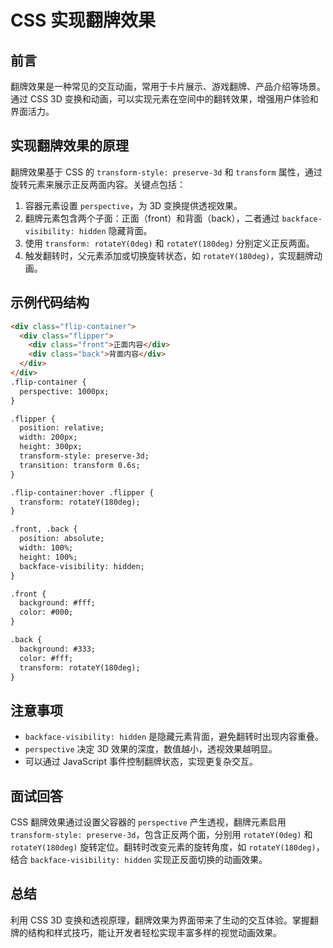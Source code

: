 # **CSS 实现翻牌效果**

## 前言

翻牌效果是一种常见的交互动画，常用于卡片展示、游戏翻牌、产品介绍等场景。通过 CSS 3D 变换和动画，可以实现元素在空间中的翻转效果，增强用户体验和界面活力。

## 实现翻牌效果的原理

翻牌效果基于 CSS 的 `transform-style: preserve-3d` 和 `transform` 属性，通过旋转元素来展示正反两面内容。关键点包括：

1. 容器元素设置 `perspective`，为 3D 变换提供透视效果。
2. 翻牌元素包含两个子面：正面（front）和背面（back），二者通过 `backface-visibility: hidden` 隐藏背面。
3. 使用 `transform: rotateY(0deg)` 和 `rotateY(180deg)` 分别定义正反两面。
4. 触发翻转时，父元素添加或切换旋转状态，如 `rotateY(180deg)`，实现翻牌动画。

## 示例代码结构

```html
<div class="flip-container">
  <div class="flipper">
    <div class="front">正面内容</div>
    <div class="back">背面内容</div>
  </div>
</div>
.flip-container {
  perspective: 1000px;
}

.flipper {
  position: relative;
  width: 200px;
  height: 300px;
  transform-style: preserve-3d;
  transition: transform 0.6s;
}

.flip-container:hover .flipper {
  transform: rotateY(180deg);
}

.front, .back {
  position: absolute;
  width: 100%;
  height: 100%;
  backface-visibility: hidden;
}

.front {
  background: #fff;
  color: #000;
}

.back {
  background: #333;
  color: #fff;
  transform: rotateY(180deg);
}
```

## 注意事项

- `backface-visibility: hidden` 是隐藏元素背面，避免翻转时出现内容重叠。
- `perspective` 决定 3D 效果的深度，数值越小，透视效果越明显。
- 可以通过 JavaScript 事件控制翻牌状态，实现更复杂交互。

## 面试回答

CSS 翻牌效果通过设置父容器的 `perspective` 产生透视，翻牌元素启用 `transform-style: preserve-3d`，包含正反两个面，分别用 `rotateY(0deg)` 和 `rotateY(180deg)` 旋转定位。翻转时改变元素的旋转角度，如 `rotateY(180deg)`，结合 `backface-visibility: hidden` 实现正反面切换的动画效果。

## 总结

利用 CSS 3D 变换和透视原理，翻牌效果为界面带来了生动的交互体验。掌握翻牌的结构和样式技巧，能让开发者轻松实现丰富多样的视觉动画效果。